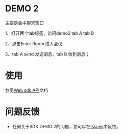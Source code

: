 # DEMO 2
主要是会中聊天窗口

1、打开两个tab标签，访问demo2 tab A tab B

2、点击Enter Room 进入会议

3、tab A send 发送消息，tab B 收到消息；
# 使用
 参见[Web sdk API](https://dev.myvmr.cn/doc/03_webrtc_video_sdk?t=cn&f=3_API_DOCUMENT)文档
 
# 问题反馈
* 任何关于SDK DEMO 2的问题，您可以在[Issues](https://github.com/VideoCloudTeam/WEB-SDK/issues/new)中反馈。




